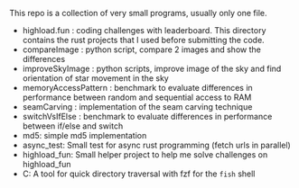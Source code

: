 This repo is a collection of very small programs, usually only one file.

* highload.fun : coding challenges with leaderboard. This directory contains the rust projects that I used before submitting the code.
* compareImage : python script, compare 2 images and show the differences
* improveSkyImage : python scripts, improve image of the sky and find orientation of star movement in the sky
* memoryAccessPattern : benchmark to evaluate differences in performance between random and sequential access to RAM
* seamCarving : implementation of the seam carving technique
* switchVsIfElse : benchmark to evaluate differences in performance between if/else and switch
* md5: simple md5 implementation
* async\_test: Small test for async rust programming (fetch urls in parallel)
* highload\_fun: Small helper project to help me solve challenges on highload\_fun
* C: A tool for quick directory traversal with fzf for the `fish` shell
